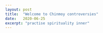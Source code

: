 ```yaml
---
layout: post
title:  "Welcome to Chinmoy controversies"
date:   2020-06-25
excerpt: "practise spirituality inner"
---
```

